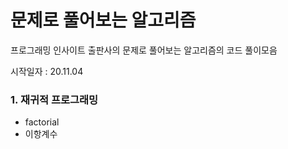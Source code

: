 # 문제로 풀어보는 알고리즘
프로그래밍 인사이트 출판사의 문제로 풀어보는 알고리즘의 코드 풀이모음

시작일자 : 20.11.04

### 1. 재귀적 프로그래밍
* factorial
* 이항계수